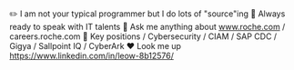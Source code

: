 ✏️ I am not your typical programmer but I do lots of "source"ing
🌱 Always ready to speak with IT talents
💭 Ask me anything about www.roche.com / careers.roche.com
🔑 Key positions / Cybersecurity / CIAM / SAP CDC / Gigya / Sallpoint IQ / CyberArk
❤️ Look me up https://www.linkedin.com/in/leow-8b12576/
